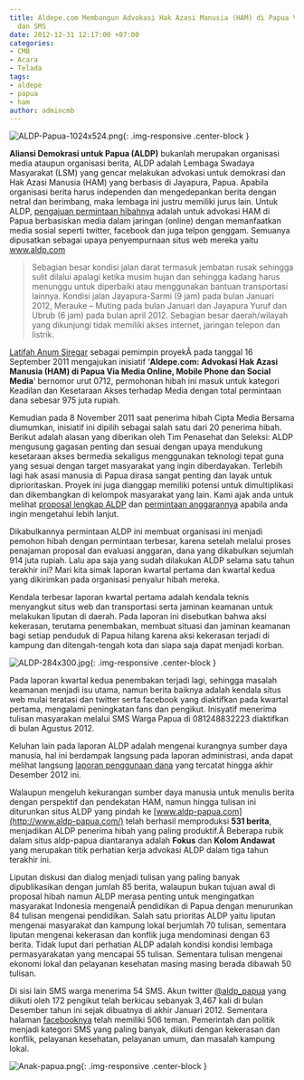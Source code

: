 ```yaml
---
title: Aldepe.com Membangun Advokasi Hak Azasi Manusia (HAM) di Papua Via Media Online
  dan SMS
date: 2012-12-31 12:17:00 +07:00
categories:
- CMB
- Acara
- Telada
tags:
- aldepe
- papua
- ham
author: admincmb
---
```


![ALDP-Papua-1024x524.png](/uploads/ALDP-Papua-1024x524.png){: .img-responsive .center-block }

**Aliansi Demokrasi untuk Papua (ALDP)** bukanlah merupakan organisasi media ataupun organisasi berita, ALDP adalah Lembaga Swadaya Masyarakat (LSM)  yang gencar melakukan advokasi untuk demokrasi dan Hak Azasi Manusia (HAM) yang berbasis di Jayapura, Papua. Apabila organisasi berita harus independen dan mengedepankan berita dengan netral dan berimbang, maka lembaga ini justru memiliki jurus lain. Untuk ALDP, [pengajuan permintaan hibahnya](http://www.ciptamedia.org/2011/09/23/aldepe-com-advokasi-hak-asasi-manusia-ham-di-papua-via-media-online-mobile-phone-dan-social-media-2/) adalah untuk advokasi HAM di Papua berbasiskan media dalam jaringan (online) dengan memanfaatkan media sosial seperti twitter, facebook dan juga telpon genggam. Semuanya dipusatkan sebagai upaya penyempurnaan situs web mereka yaitu www.aldp.com

> Sebagian besar kondisi jalan darat termasuk jembatan rusak sehingga sulit dilalui apalagi ketika musim hujan dan sehingga kadang harus menunggu untuk diperbaiki atau menggunakan bantuan transportasi lainnya. Kondisi jalan Jayapura-Sarmi (9 jam) pada bulan Januari 2012, Merauke – Muting pada bulan Januari dan Jayapura Yuruf dan Ubrub (6 jam) pada bulan april 2012. Sebagian besar daerah/wilayah yang dikunjungi tidak memiliki akses internet, jaringan telepon dan listrik.

[Latifah Anum Siregar](http://www.sandiego.edu/peacestudies/ipj/programs/women_peace_makers/women_peacemakers/asia/Indonesia.php) sebagai pemimpin proyekÂ  pada tanggal 16 September 2011 mengajukan inisiatif ‘**Aldepe.com: Advokasi Hak Azasi Manusia (HAM) di Papua Via Media Online, Mobile Phone dan Social Media**‘  bernomor  urut 0712, permohonan hibah ini masuk untuk kategori Keadilan dan Kesetaraan Akses terhadap Media dengan total permintaan dana sebesar 975 juta rupiah.

Kemudian pada 8 November 2011 saat penerima hibah Cipta Media Bersama diumumkan, inisiatif ini dipilih sebagai salah satu dari 20 penerima hibah. Berikut adalah alasan yang diberikan oleh Tim Penasehat dan Seleksi: ALDP mengusung gagasan penting dan sesuai dengan upaya mendukung kesetaraan akses bermedia sekaligus menggunakan teknologi tepat guna yang sesuai dengan target masyarakat yang ingin diberdayakan. Terlebih lagi hak asasi manusia di Papua dirasa sangat penting dan layak untuk diprioritaskan. Proyek ini juga dianggap memiliki potensi untuk dimultiplikasi dan dikembangkan di kelompok masyarakat yang lain. Kami ajak anda untuk melihat [proposal lengkap ALDP](http://ciptamedia.org/wiki/Aldepe.com:_Advokasi_Hak_Asasi_Manusia_%28HAM%29_di_Papua_Via_Media_Online,_Telpon_Seluler_dan_Sosial_Media) dan [permintaan anggarannya](http://ciptamedia.org/wiki/Aldepe.com:_Advokasi_Hak_Asasi_Manusia_%28HAM%29_di_Papua_Via_Media_Online,_Telpon_Seluler_dan_Sosial_Media/Rencana_Anggaran) apabila anda ingin mengetahui lebih lanjut.

Dikabulkannya permintaan ALDP ini membuat organisasi ini menjadi pemohon hibah dengan permintaan terbesar, karena setelah melalui proses penajaman proposal dan evaluasi anggaran, dana yang dikabulkan sejumlah 914 juta rupiah. Lalu apa saja yang sudah dilakukan ALDP selama satu tahun terakhir ini? Mari kita simak laporan kwartal pertama dan kwartal kedua yang dikirimkan pada organisasi penyalur hibah mereka.

Kendala terbesar laporan kwartal pertama adalah kendala teknis menyangkut situs web dan transportasi serta jaminan keamanan untuk melakukan liputan di daerah. Pada laporan ini disebutkan bahwa aksi kekerasan, terutama penembakan, membuat situasi dan jaminan keamanan bagi setiap penduduk di Papua hilang karena aksi kekerasan terjadi di kampung dan ditengah-tengah kota dan siapa saja dapat menjadi korban.

![ALDP-284x300.jpg](/uploads/ALDP-284x300.jpg){: .img-responsive .center-block }

Pada laporan kwartal kedua penembakan terjadi lagi, sehingga masalah keamanan menjadi isu utama, namun berita baiknya adalah kendala situs web mulai teratasi dan twitter serta facebook yang diaktifkan pada kwartal pertama, mengalami peningkatan fans dan pengikut. Inisyatif menerima tulisan masyarakan melalui SMS Warga Papua di 081248832223 diaktifkan di bulan Agustus 2012.

Keluhan lain pada laporan ALDP adalah mengenai kurangnya sumber daya manusia, hal ini berdampak langsung pada laporan administrasi, anda dapat melihat langsung [laporan penggunaan dana](http://ciptamedia.org/wiki/Aldepe.com:_Advokasi_Hak_Asasi_Manusia_%28HAM%29_di_Papua_Via_Media_Online,_Telpon_Seluler_dan_Sosial_Media/Laporan_Penggunaan_Dana) yang tercatat hingga akhir Desember 2012 ini.

Walaupun mengeluh kekurangan sumber daya manusia untuk menulis berita dengan perspektif dan pendekatan HAM, namun hingga tulisan ini diturunkan situs ALDP yang pindah ke [www.aldp-papua.com](http://www.aldp-papua.com/) telah berhasil memproduksi **531 berita**, menjadikan ALDP penerima hibah yang paling produktif.Â  Beberapa rubik dalam situs aldp-papua diantaranya adalah **Fokus** dan **Kolom Andawat** yang merupakan titik perhatian kerja advokasi ALDP dalam tiga tahun terakhir ini.

Liputan diskusi dan dialog menjadi tulisan yang paling banyak dipublikasikan dengan jumlah 85 berita, walaupun bukan tujuan awal di proposal hibah namun ALDP merasa penting untuk mengingatkan masyarakat Indonesia mengenaiÂ  pendidikan di Papua dengan menurunkan 84 tulisan mengenai pendidikan. Salah satu prioritas ALDP yaitu liputan mengenai masyarakat dan kampung lokal berjumlah 70 tulisan, sementara liputan mengenai kekerasan dan konflik juga mendominasi dengan 63 berita. Tidak luput dari perhatian ALDP adalah kondisi kondisi lembaga permasyarakatan yang mencapai 55 tulisan. Sementara tulisan mengenai ekonomi lokal dan pelayanan kesehatan masing masing berada dibawah 50 tulisan.

Di sisi lain SMS warga menerima 54 SMS. Akun twitter [@aldp_papua](https://twitter.com/aldp_papua) yang diikuti oleh 172 pengikut telah berkicau sebanyak 3,467 kali di bulan Desember tahun ini sejak dibuatnya di akhir Januari 2012. Sementara halaman [facebooknya](http://www.facebook.com/aldp.papua?ref=ts&fref=ts) telah memiliki 506 teman. Pemerintah dan politik menjadi kategori SMS yang paling banyak, diikuti dengan kekerasan dan konflik, pelayanan kesehatan, pelayanan umum, dan masalah kampung lokal.

![Anak-papua.png](/uploads/Anak-papua.png){: .img-responsive .center-block }